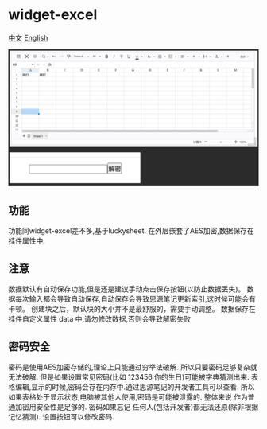 # widget-excel
[中文](README_zh_CN.md ) [English](README.md )

![](preview.png)

## 功能
功能同widget-excel差不多,基于luckysheet.
在外层嵌套了AES加密,数据保存在挂件属性中.


## 注意
数据默认有自动保存功能,但是还是建议手动点击保存按钮(以防止数据丢失)。
数据每次输入都会导致自动保存,自动保存会导致思源笔记更新索引,这时候可能会有卡顿。
创建块之后，默认块的大小并不是最舒服的，需要手动调整。
数据保存在 挂件自定义属性 data 中,请勿修改数据,否则会导致解密失败

## 密码安全
密码是使用AES加密存储的,理论上只能通过穷举法破解.
所以只要密码足够复杂就无法破解.
但是如果设置常见密码(比如 123456 你的生日)可能被字典猜测出来.
表格编辑,显示的时候,密码会存在内存中.通过思源笔记的开发者工具可以查看.
所以如果表格处于显示状态,电脑被其他人使用,密码是可能被泄露的.
整体来说 作为普通加密用安全性是足够的.
密码如果忘记 任何人(包括开发者)都无法还原(除非根据记忆猜测).
设置按钮可以修改密码.
